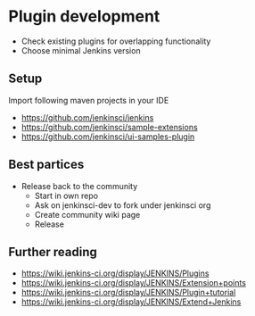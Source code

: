 # Plugin development

- Check existing plugins for overlapping functionality
- Choose minimal Jenkins version

## Setup

Import following maven projects in your IDE

- https://github.com/jenkinsci/jenkins
- https://github.com/jenkinsci/sample-extensions
- https://github.com/jenkinsci/ui-samples-plugin

## Best partices

- Release back to the community
  - Start in own repo
  - Ask on jenkinsci-dev to fork under jenkinsci org
  - Create community wiki page
  - Release

## Further reading

- https://wiki.jenkins-ci.org/display/JENKINS/Plugins
- https://wiki.jenkins-ci.org/display/JENKINS/Extension+points
- https://wiki.jenkins-ci.org/display/JENKINS/Plugin+tutorial
- https://wiki.jenkins-ci.org/display/JENKINS/Extend+Jenkins
